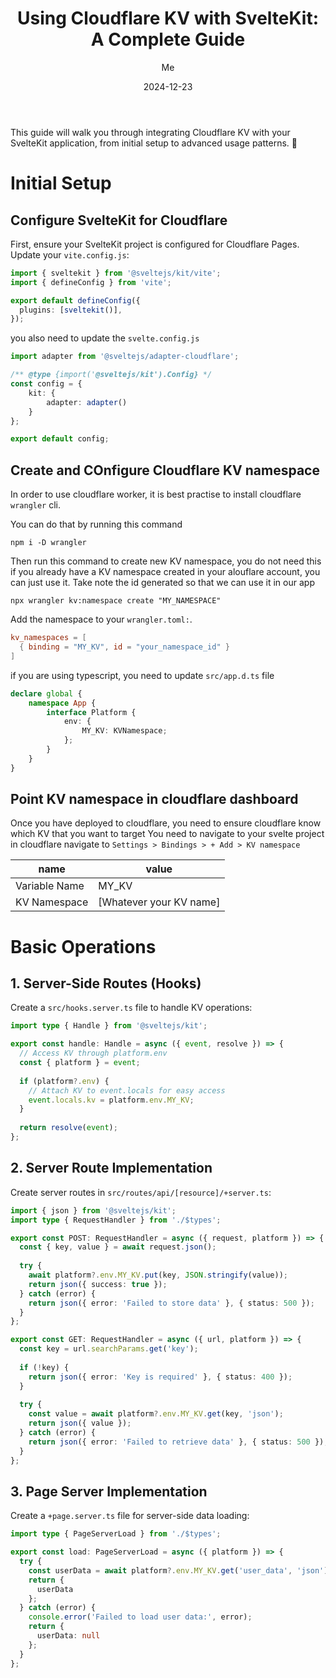 ﻿---
title: 'Using Cloudflare KV with SvelteKit: A Complete Guide'
date: "2024-12-23"
description: This guide will walk you through integrating Cloudflare KV with your SvelteKit application, from initial setup to advanced usage patterns. 🚀
categories:
  - sveltekit
  - svelte
  - cloudflare
  - cloudflare kv
image: /images/sveltekit-cloudflare-kv.png
author: Me
published: true
---
This guide will walk you through integrating Cloudflare KV with your SvelteKit application, from initial setup to advanced usage patterns. 🚀

# Initial Setup

## Configure SvelteKit for Cloudflare
First, ensure your SvelteKit project is configured for Cloudflare Pages. Update your `vite.config.js`:
```ts
import { sveltekit } from '@sveltejs/kit/vite';
import { defineConfig } from 'vite';

export default defineConfig({
  plugins: [sveltekit()],
});
```
you also need to update the `svelte.config.js`
```ts
import adapter from '@sveltejs/adapter-cloudflare';

/** @type {import('@sveltejs/kit').Config} */
const config = {
    kit: {
        adapter: adapter()
    }
};

export default config;
```

## Create and COnfigure Cloudflare KV namespace
In order to use cloudflare worker, it is best practise to install cloudflare `wrangler` cli.

You can do that by running this command
```shell
npm i -D wrangler
```
Then run this command to create new KV namespace, you do not need this if you already have a KV namespace created in your alouflare account, you can just use it.
Take note the id generated so that we can use it in our app
```shell
npx wrangler kv:namespace create "MY_NAMESPACE"
```
Add the namespace to your `wrangler.toml:`.
```toml
kv_namespaces = [
  { binding = "MY_KV", id = "your_namespace_id" }
]
```
if you are using typescript, you need to update `src/app.d.ts` file
```ts
declare global {
    namespace App {
        interface Platform {
            env: {
                MY_KV: KVNamespace;
            };
        }
    }
}
```

## Point KV namespace in cloudflare dashboard
Once you have deployed to cloudflare, you need to ensure cloudflare know which KV that you want to target
You need to navigate to your svelte project in cloudflare 
navigate to `Settings > Bindings > + Add > KV namespace`

| name          | value                   |
|---------------|-------------------------|
| Variable Name | MY_KV                   |
| KV Namespace  | [Whatever your KV name] |



# Basic Operations

## 1. Server-Side Routes (Hooks)

Create a `src/hooks.server.ts` file to handle KV operations:

```typescript
import type { Handle } from '@sveltejs/kit';

export const handle: Handle = async ({ event, resolve }) => {
  // Access KV through platform.env
  const { platform } = event;
  
  if (platform?.env) {
    // Attach KV to event.locals for easy access
    event.locals.kv = platform.env.MY_KV;
  }
  
  return resolve(event);
};
```

## 2. Server Route Implementation

Create server routes in `src/routes/api/[resource]/+server.ts`:

```typescript
import { json } from '@sveltejs/kit';
import type { RequestHandler } from './$types';

export const POST: RequestHandler = async ({ request, platform }) => {
  const { key, value } = await request.json();
  
  try {
    await platform?.env.MY_KV.put(key, JSON.stringify(value));
    return json({ success: true });
  } catch (error) {
    return json({ error: 'Failed to store data' }, { status: 500 });
  }
};

export const GET: RequestHandler = async ({ url, platform }) => {
  const key = url.searchParams.get('key');
  
  if (!key) {
    return json({ error: 'Key is required' }, { status: 400 });
  }
  
  try {
    const value = await platform?.env.MY_KV.get(key, 'json');
    return json({ value });
  } catch (error) {
    return json({ error: 'Failed to retrieve data' }, { status: 500 });
  }
};
```

## 3. Page Server Implementation

Create a `+page.server.ts` file for server-side data loading:

```typescript
import type { PageServerLoad } from './$types';

export const load: PageServerLoad = async ({ platform }) => {
  try {
    const userData = await platform?.env.MY_KV.get('user_data', 'json');
    return {
      userData
    };
  } catch (error) {
    console.error('Failed to load user data:', error);
    return {
      userData: null
    };
  }
};
```